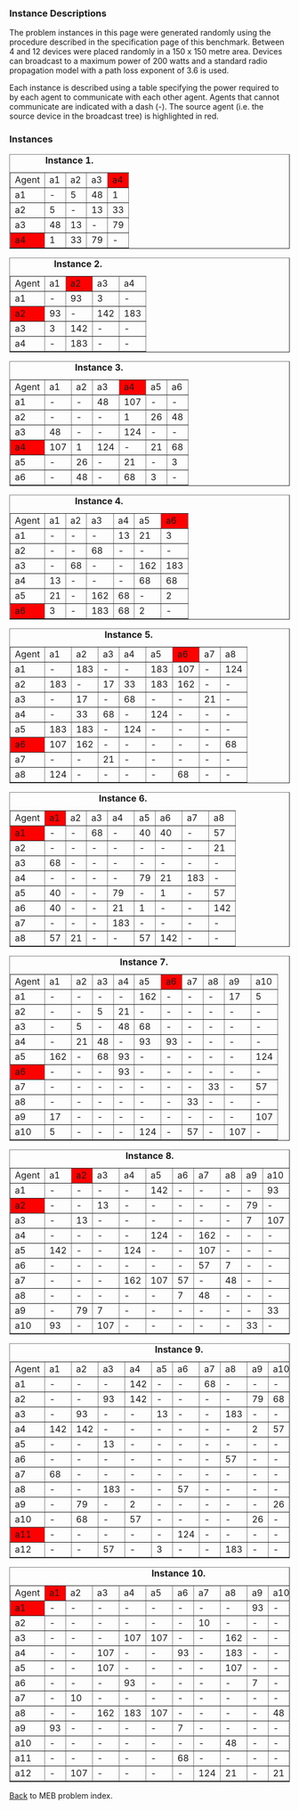 
### Instance Descriptions

The problem instances in this page were generated randomly using the
procedure described in the specification page of this benchmark. Between
4 and 12 devices were placed randomly in a 150 x 150 metre area. Devices
can broadcast to a maximum power of 200 watts and a standard radio
propagation model with a path loss exponent of 3.6 is used.

Each instance is described using a table specifying the power required
to by each agent to communicate with each other agent. Agents that
cannot communicate are indicated with a dash (-). The source agent (i.e.
the source device in the broadcast tree) is highlighted in red.


### Instances



<table border="">
<caption align="LEFT"><b>Instance 1.</b></caption>
<tbody><tr>
<td> Agent </td><td> a1 </td><td> a2 </td><td> a3 </td><td bgcolor="RED"> a4</td></tr><tr>
<td> a1 </td><td> - </td><td> 5 </td><td> 48 </td><td> 1
</td></tr><tr>
<td> a2 </td><td> 5 </td><td> - </td><td> 13 </td><td> 33
</td></tr><tr>
<td> a3 </td><td> 48 </td><td> 13 </td><td> - </td><td> 79
</td></tr><tr>
<td bgcolor="RED"> a4 </td><td> 1 </td><td> 33 </td><td> 79 </td><td> -
</td></tr><tr>
</tr><tr>
</tr></tbody></table>


<table border="">
<caption align="LEFT"><b>Instance 2.</b></caption>
<tbody><tr>
<td> Agent </td><td> a1 </td><td bgcolor="RED"> a2 </td><td> a3 </td><td> a4</td></tr><tr>
<td> a1 </td><td> - </td><td> 93 </td><td> 3 </td><td> -
</td></tr><tr>
<td bgcolor="RED"> a2 </td><td> 93 </td><td> - </td><td> 142 </td><td> 183
</td></tr><tr>
<td> a3 </td><td> 3 </td><td> 142 </td><td> - </td><td> -
</td></tr><tr>
<td> a4 </td><td> - </td><td> 183 </td><td> - </td><td> -
</td></tr><tr>
</tr><tr>
</tr></tbody></table>


<table border="">
<caption align="LEFT"><b>Instance 3.</b></caption>
<tbody><tr>
<td> Agent </td><td> a1 </td><td> a2 </td><td> a3 </td><td bgcolor="RED"> a4 </td><td> a5 </td><td> a6</td></tr><tr>
<td> a1 </td><td> - </td><td> - </td><td> 48 </td><td> 107 </td><td> - </td><td> -
</td></tr><tr>
<td> a2 </td><td> - </td><td> - </td><td> - </td><td> 1 </td><td> 26 </td><td> 48
</td></tr><tr>
<td> a3 </td><td> 48 </td><td> - </td><td> - </td><td> 124 </td><td> - </td><td> -
</td></tr><tr>
<td bgcolor="RED"> a4 </td><td> 107 </td><td> 1 </td><td> 124 </td><td> - </td><td> 21 </td><td> 68
</td></tr><tr>
<td> a5 </td><td> - </td><td> 26 </td><td> - </td><td> 21 </td><td> - </td><td> 3
</td></tr><tr>
<td> a6 </td><td> - </td><td> 48 </td><td> - </td><td> 68 </td><td> 3 </td><td> -
</td></tr><tr>
</tr><tr>
</tr></tbody></table>


<table border="">
<caption align="LEFT"><b>Instance 4.</b></caption>
<tbody><tr>
<td> Agent </td><td> a1 </td><td> a2 </td><td> a3 </td><td> a4 </td><td> a5 </td><td bgcolor="RED"> a6</td></tr><tr>
<td> a1 </td><td> - </td><td> - </td><td> - </td><td> 13 </td><td> 21 </td><td> 3
</td></tr><tr>
<td> a2 </td><td> - </td><td> - </td><td> 68 </td><td> - </td><td> - </td><td> -
</td></tr><tr>
<td> a3 </td><td> - </td><td> 68 </td><td> - </td><td> - </td><td> 162 </td><td> 183
</td></tr><tr>
<td> a4 </td><td> 13 </td><td> - </td><td> - </td><td> - </td><td> 68 </td><td> 68
</td></tr><tr>
<td> a5 </td><td> 21 </td><td> - </td><td> 162 </td><td> 68 </td><td> - </td><td> 2
</td></tr><tr>
<td bgcolor="RED"> a6 </td><td> 3 </td><td> - </td><td> 183 </td><td> 68 </td><td> 2 </td><td> -
</td></tr><tr>
</tr><tr>
</tr></tbody></table>


<table border="">
<caption align="LEFT"><b>Instance 5.</b></caption>
<tbody><tr>
<td> Agent </td><td> a1 </td><td> a2 </td><td> a3 </td><td> a4 </td><td> a5 </td><td bgcolor="RED"> a6 </td><td> a7 </td><td> a8</td></tr><tr>
<td> a1 </td><td> - </td><td> 183 </td><td> - </td><td> - </td><td> 183 </td><td> 107 </td><td> - </td><td> 124
</td></tr><tr>
<td> a2 </td><td> 183 </td><td> - </td><td> 17 </td><td> 33 </td><td> 183 </td><td> 162 </td><td> - </td><td> -
</td></tr><tr>
<td> a3 </td><td> - </td><td> 17 </td><td> - </td><td> 68 </td><td> - </td><td> - </td><td> 21 </td><td> -
</td></tr><tr>
<td> a4 </td><td> - </td><td> 33 </td><td> 68 </td><td> - </td><td> 124 </td><td> - </td><td> - </td><td> -
</td></tr><tr>
<td> a5 </td><td> 183 </td><td> 183 </td><td> - </td><td> 124 </td><td> - </td><td> - </td><td> - </td><td> -
</td></tr><tr>
<td bgcolor="RED"> a6 </td><td> 107 </td><td> 162 </td><td> - </td><td> - </td><td> - </td><td> - </td><td> - </td><td>
68
</td></tr><tr>
<td> a7 </td><td> - </td><td> - </td><td> 21 </td><td> - </td><td> - </td><td> - </td><td> - </td><td> -
</td></tr><tr>
<td> a8 </td><td> 124 </td><td> - </td><td> - </td><td> - </td><td> - </td><td> 68 </td><td> - </td><td> -
</td></tr><tr>
</tr><tr>
</tr></tbody></table>


<table border="">
<caption align="LEFT"><b>Instance 6.</b></caption>
<tbody><tr>
<td> Agent </td><td bgcolor="RED"> a1 </td><td> a2 </td><td> a3 </td><td> a4 </td><td> a5 </td><td> a6 </td><td> a7 </td><td> a8</td></tr><tr>
<td bgcolor="RED"> a1 </td><td> - </td><td> - </td><td> 68 </td><td> - </td><td> 40 </td><td> 40 </td><td> - </td><td> 57
</td></tr><tr>
<td> a2 </td><td> - </td><td> - </td><td> - </td><td> - </td><td> - </td><td> - </td><td> - </td><td> 21
</td></tr><tr>
<td> a3 </td><td> 68 </td><td> - </td><td> - </td><td> - </td><td> - </td><td> - </td><td> - </td><td> -
</td></tr><tr>
<td> a4 </td><td> - </td><td> - </td><td> - </td><td> - </td><td> 79 </td><td> 21 </td><td> 183 </td><td> -
</td></tr><tr>
<td> a5 </td><td> 40 </td><td> - </td><td> - </td><td> 79 </td><td> - </td><td> 1 </td><td> - </td><td> 57
</td></tr><tr>
<td> a6 </td><td> 40 </td><td> - </td><td> - </td><td> 21 </td><td> 1 </td><td> - </td><td> - </td><td> 142
</td></tr><tr>
<td> a7 </td><td> - </td><td> - </td><td> - </td><td> 183 </td><td> - </td><td> - </td><td> - </td><td> -
</td></tr><tr>
<td> a8 </td><td> 57 </td><td> 21 </td><td> - </td><td> - </td><td> 57 </td><td> 142 </td><td> - </td><td> -
</td></tr><tr>
</tr><tr>
</tr></tbody></table>


<table border="">
<caption align="LEFT"><b>Instance 7.</b></caption>
<tbody><tr>
<td> Agent </td><td> a1 </td><td> a2 </td><td> a3 </td><td> a4 </td><td> a5 </td><td bgcolor="RED"> a6 </td><td> a7
 </td><td> a8 </td><td> a9 </td><td> a10</td></tr><tr>
<td> a1 </td><td> - </td><td> - </td><td> - </td><td> - </td><td> 162 </td><td> - </td><td> - </td><td> - </td><td> 17 </td><td> 5
</td></tr><tr>
<td> a2 </td><td> - </td><td> - </td><td> 5 </td><td> 21 </td><td> - </td><td> - </td><td> - </td><td> - </td><td> - </td><td> -
</td></tr><tr>
<td> a3 </td><td> - </td><td> 5 </td><td> - </td><td> 48 </td><td> 68 </td><td> - </td><td> - </td><td> - </td><td> - </td><td> -
</td></tr><tr>
<td> a4 </td><td> - </td><td> 21 </td><td> 48 </td><td> - </td><td> 93 </td><td> 93 </td><td> - </td><td> - </td><td> - </td><td> -
</td></tr><tr>
<td> a5 </td><td> 162 </td><td> - </td><td> 68 </td><td> 93 </td><td> - </td><td> - </td><td> - </td><td> - </td><td> - </td><td> 124
</td></tr><tr>
<td bgcolor="RED"> a6 </td><td> - </td><td> - </td><td> - </td><td> 93 </td><td> - </td><td> - </td><td> - </td><td> - </td><td> - </td><td> -
</td></tr><tr>
<td> a7 </td><td> - </td><td> - </td><td> - </td><td> - </td><td> - </td><td> - </td><td> - </td><td> 33 </td><td> - </td><td> 57
</td></tr><tr>
<td> a8 </td><td> - </td><td> - </td><td> - </td><td> - </td><td> - </td><td> - </td><td> 33 </td><td> - </td><td> - </td><td> -
</td></tr><tr>
<td> a9 </td><td> 17 </td><td> - </td><td> - </td><td> - </td><td> - </td><td> - </td><td> - </td><td> - </td><td> - </td><td> 107
</td></tr><tr>
<td> a10 </td><td> 5 </td><td> - </td><td> - </td><td> - </td><td> 124 </td><td> - </td><td> 57 </td><td> - </td><td> 107 </td><td> -
</td></tr><tr>
</tr><tr>
</tr></tbody></table>


<table border="">
<caption align="LEFT"><b>Instance 8.</b></caption>
<tbody><tr>
<td> Agent </td><td> a1 </td><td bgcolor="RED"> a2 </td><td> a3 </td><td> a4 </td><td> a5 </td><td> a6 </td><td> a7
 </td><td> a8 </td><td> a9 </td><td> a10</td></tr><tr>
<td> a1 </td><td> - </td><td> - </td><td> - </td><td> - </td><td> 142 </td><td> - </td><td> - </td><td> - </td><td> - </td><td> 93
</td></tr><tr>
<td bgcolor="RED"> a2 </td><td> - </td><td> - </td><td> 13 </td><td> - </td><td> - </td><td> - </td><td> - </td><td> - </td><td> 79 </td><td> -
</td></tr><tr>
<td> a3 </td><td> - </td><td> 13 </td><td> - </td><td> - </td><td> - </td><td> - </td><td> - </td><td> - </td><td> 7 </td><td> 107
</td></tr><tr>
<td> a4 </td><td> - </td><td> - </td><td> - </td><td> - </td><td> 124 </td><td> - </td><td> 162 </td><td> - </td><td> - </td><td> -
</td></tr><tr>
<td> a5 </td><td> 142 </td><td> - </td><td> - </td><td> 124 </td><td> - </td><td> - </td><td> 107 </td><td> - </td><td> - </td><td> -
</td></tr><tr>
<td> a6 </td><td> - </td><td> - </td><td> - </td><td> - </td><td> - </td><td> - </td><td> 57 </td><td> 7 </td><td> - </td><td> -
</td></tr><tr>
<td> a7 </td><td> - </td><td> - </td><td> - </td><td> 162 </td><td> 107 </td><td> 57 </td><td> - </td><td> 48 </td><td> - </td><td> -
</td></tr><tr>
<td> a8 </td><td> - </td><td> - </td><td> - </td><td> - </td><td> - </td><td> 7 </td><td> 48 </td><td> - </td><td> - </td><td> -
</td></tr><tr>
<td> a9 </td><td> - </td><td> 79 </td><td> 7 </td><td> - </td><td> - </td><td> - </td><td> - </td><td> - </td><td> - </td><td> 33
</td></tr><tr>
<td> a10 </td><td> 93 </td><td> - </td><td> 107 </td><td> - </td><td> - </td><td> - </td><td> - </td><td> - </td><td> 33 </td><td> -
</td></tr><tr>
</tr><tr>
</tr></tbody></table>


<table border="">
<caption align="LEFT"><b>Instance 9.</b></caption>
<tbody><tr>
<td> Agent </td><td> a1 </td><td> a2 </td><td> a3 </td><td> a4 </td><td> a5 </td><td> a6 </td><td> a7 </td><td> a8 </td><td> a9 </td><td> a10 </td><td bgcolor="RED"> a11 </td><td> a12
</td></tr><tr>
<td> a1 </td><td> - </td><td> - </td><td> - </td><td> 142 </td><td> - </td><td> - </td><td> 68 </td><td> - </td><td> - </td><td> - </td><td> - </td><td> -
</td></tr><tr>
<td> a2 </td><td> - </td><td> - </td><td> 93 </td><td> 142 </td><td> - </td><td> - </td><td> - </td><td> - </td><td> 79 </td><td> 68 </td><td> - </td><td> -
</td></tr><tr>
<td> a3 </td><td> - </td><td> 93 </td><td> - </td><td> - </td><td> 13 </td><td> - </td><td> - </td><td> 183 </td><td> - </td><td> - </td><td> - </td><td> 57
</td></tr><tr>
<td> a4 </td><td> 142 </td><td> 142 </td><td> - </td><td> - </td><td> - </td><td> - </td><td> - </td><td> - </td><td> 2 </td><td> 57 </td><td> - </td><td> -
</td></tr><tr>
<td> a5 </td><td> - </td><td> - </td><td> 13 </td><td> - </td><td> - </td><td> - </td><td> - </td><td> - </td><td> - </td><td> - </td><td> - </td><td> 3
</td></tr><tr>
<td> a6 </td><td> - </td><td> - </td><td> - </td><td> - </td><td> - </td><td> - </td><td> - </td><td> 57 </td><td> - </td><td> - </td><td> 124 </td><td> -
</td></tr><tr>
<td> a7 </td><td> 68 </td><td> - </td><td> - </td><td> - </td><td> - </td><td> - </td><td> - </td><td> - </td><td> - </td><td> - </td><td> - </td><td> -
</td></tr><tr>
<td> a8 </td><td> - </td><td> - </td><td> 183 </td><td> - </td><td> - </td><td> 57 </td><td> - </td><td> - </td><td> - </td><td> - </td><td> - </td><td> 183
</td></tr><tr>
<td> a9 </td><td> - </td><td> 79 </td><td> - </td><td> 2 </td><td> - </td><td> - </td><td> - </td><td> - </td><td> - </td><td> 26 </td><td> - </td><td> -
</td></tr><tr>
<td> a10 </td><td> - </td><td> 68 </td><td> - </td><td> 57 </td><td> - </td><td> - </td><td> - </td><td> - </td><td> 26 </td><td> - </td><td> - </td><td> -
</td></tr><tr>
<td bgcolor="RED"> a11 </td><td> - </td><td> - </td><td> - </td><td> - </td><td> - </td><td> 124 </td><td> - </td><td> - </td><td> - </td><td> - </td><td> - </td><td> -
</td></tr><tr>
<td> a12 </td><td> - </td><td> - </td><td> 57 </td><td> - </td><td> 3 </td><td> - </td><td> - </td><td> 183 </td><td> - </td><td> - </td><td> - </td><td> -
</td></tr><tr>
</tr><tr>
</tr></tbody></table>


<table border="">
<caption align="LEFT"><b>Instance 10.</b></caption>
<tbody><tr>
<td> Agent </td><td bgcolor="RED"> a1 </td><td> a2 </td><td> a3 </td><td> a4 </td><td> a5 </td><td> a6 </td><td> a7 </td><td> a8 </td><td> a9 </td><td> a10 </td><td> a11 </td><td> a12</td></tr><tr>
<td bgcolor="RED"> a1 </td><td> - </td><td> - </td><td> - </td><td> - </td><td> - </td><td> - </td><td> - </td><td> - </td><td> 93 </td><td> - </td><td> - </td><td> -
</td></tr><tr>
<td> a2 </td><td> - </td><td> - </td><td> - </td><td> - </td><td> - </td><td> - </td><td> 10 </td><td> - </td><td> - </td><td> - </td><td> - </td><td> 107
</td></tr><tr>
<td> a3 </td><td> - </td><td> - </td><td> - </td><td> 107 </td><td> 107 </td><td> - </td><td> - </td><td> 162 </td><td> - </td><td> - </td><td> - </td><td> -
</td></tr><tr>
<td> a4 </td><td> - </td><td> - </td><td> 107 </td><td> - </td><td> - </td><td> 93 </td><td> - </td><td> 183 </td><td> - </td><td> - </td><td> - </td><td> -
</td></tr><tr>
<td> a5 </td><td> - </td><td> - </td><td> 107 </td><td> - </td><td> - </td><td> - </td><td> - </td><td> 107 </td><td> - </td><td>- </td><td> - </td><td> -
</td></tr><tr>
<td> a6 </td><td> - </td><td> - </td><td> - </td><td> 93 </td><td> - </td><td> - </td><td> - </td><td> - </td><td> 7 </td><td> - </td><td> 68 </td><td> -
</td></tr><tr>
<td> a7 </td><td> - </td><td> 10 </td><td> - </td><td> - </td><td> - </td><td> - </td><td> - </td><td> - </td><td> - </td><td> - </td><td> - </td><td> 124
</td></tr><tr>
<td> a8 </td><td> - </td><td> - </td><td> 162 </td><td> 183 </td><td> 107 </td><td> - </td><td> - </td><td> - </td><td> - </td><td> 48 </td><td> - </td><td> 21
</td></tr><tr>
<td> a9 </td><td> 93 </td><td> - </td><td> - </td><td> - </td><td> - </td><td> 7 </td><td> - </td><td> - </td><td> - </td><td> - </td><td> - </td><td> -
</td></tr><tr>
<td> a10 </td><td> - </td><td> - </td><td> - </td><td> - </td><td> - </td><td> - </td><td> - </td><td> 48 </td><td> - </td><td> - </td><td> - </td><td> 21
</td></tr><tr>
<td> a11 </td><td> - </td><td> - </td><td> - </td><td> - </td><td> - </td><td> 68 </td><td> - </td><td> - </td><td> - </td><td> - </td><td> - </td><td> -
</td></tr><tr>
<td> a12 </td><td> - </td><td> 107 </td><td> - </td><td> - </td><td> - </td><td> - </td><td> 124 </td><td> 21 </td><td> - </td><td> 21 </td><td> - </td><td> -
</td></tr><tr>
</tr><tr>
</tr></tbody></table>
<a href="index.html"> Back</a> to MEB problem index.</ul></body>